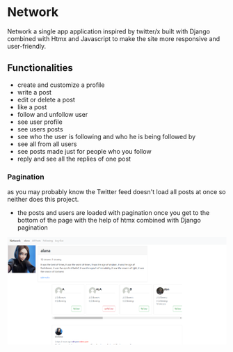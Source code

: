 # Network
Network a single app application inspired by twitter/x built with Django combined with Htmx and Javascript to make the site more responsive and user-friendly.
## Functionalities
* create and customize a profile
* write a post
* edit or delete a post
* like a post
* follow and unfollow user
* see user profile
* see users posts
* see who the user is following and who he is being followed by
* see all from all users
* see posts made just for people who you follow
* reply and see all the replies of one post

### Pagination
as you may probably know the Twitter feed doesn't load all posts at once so neither does this project.
* the posts and users are loaded with pagination once you get to the bottom of the page with the help of htmx combined with  Django pagination

![preview](/preview.png)




